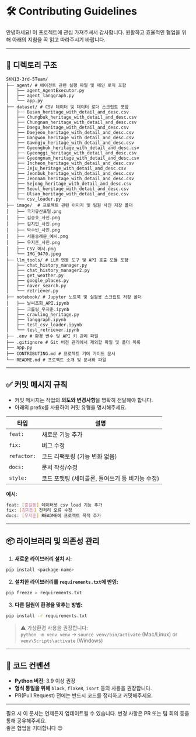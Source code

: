 # 🛠 Contributing Guidelines

안녕하세요! 이 프로젝트에 관심 가져주셔서 감사합니다. 원활하고 효율적인 협업을 위해 아래의 지침을 꼭 읽고 따라주시기 바랍니다.

---

## 📁 디렉토리 구조

```
SKN13-3rd-5Team/
├── agent/ # 에이전트 관련 실행 파일 및 메인 로직 포함
│   ├── agent_AgentExecutor.py 
│   ├── agent_langgraph.py
│   └── app.py
├── dataset/ # CSV 데이터 및 데이터 로더 스크립트 포함
│   ├── Busan_heritage_with_detail_and_desc.csv
│   ├── Chungbuk_heritage_with_detail_and_desc.csv
│   ├── Chungnam_heritage_with_detail_and_desc.csv
│   ├── Daegu_heritage_with_detail_and_desc.csv
│   ├── Daejeon_heritage_with_detail_and_desc.csv
│   ├── Gangwon_heritage_with_detail_and_desc.csv
│   ├── Gawngju_heritage_with_detail_and_desc.csv
│   ├── Gyeongbuk_heritage_with_detail_and_desc.csv
│   ├── Gyeonggi_heritage_with_detail_and_desc.csv
│   ├── Gyeongnam_heritage_with_detail_and_desc.csv
│   ├── Incheon_heritage_with_detail_and_desc.csv
│   ├── Jeju_heritage_with_detail_and_desc.csv
│   ├── Jeonbuk_heritage_with_detail_and_desc.csv
│   ├── Jeonnam_heritage_with_detail_and_desc.csv
│   ├── Sejong_heritage_with_detail_and_desc.csv
│   ├── Seoul_heritage_with_detail_and_desc.csv
│   ├── Ulsan_heritage_with_detail_and_desc.csv
│   └── csv_loader.py
├── image/  # 프로젝트 관련 이미지 및 팀원 사진 저장 폴더
│   ├── 국가유산포털.png
│   ├── 김승호_사진.png
│   ├── 김지민_사진.png
│   ├── 박수빈_사진.png
│   ├── 서울숭례문_예시.png
│   ├── 우지훈_사진.png
│   ├── CSV_예시.png
│   └── IMG_9470.jpeg
├── llm_tools/ # LLM 연동 도구 및 API 호출 모듈 포함
│   ├── chat_history_manager.py
│   ├── chat_history_manager2.py
│   ├── get_weather.py
│   ├── google_places.py
│   ├── naver_search.py
│   └── retriever.py
├── notebook/ # Jupyter 노트북 및 실험용 스크립트 저장 폴더
│   ├── 날씨조회_API.ipynb
│   ├── 크롤링_우지훈.ipynb
│   ├── crawling_heritage.py
│   ├── langgraph.ipynb
│   ├── test_csv_loader.ipynb
│   └── test_retriever.ipynb
├── .env # 환경 변수 및 API 키 관리 파일
├── .gitignore # Git 버전 관리에서 제외할 파일 및 폴더 목록
├── app.py
├── CONTRIBUTING.md # 프로젝트 기여 가이드 문서
└── README.md # 프로젝트 소개 및 문서화 파일

```

---

## ✅ 커밋 메시지 규칙

- 커밋 메시지는 작업의 **의도와 변경사항**을 명확히 전달해야 합니다.
- 아래의 prefix를 사용하여 커밋 유형을 명시해주세요.

| 타입 | 설명 |
|------|------|
| `feat:` | 새로운 기능 추가 |
| `fix:` | 버그 수정 |
| `refactor:` | 코드 리팩토링 (기능 변화 없음) |
| `docs:` | 문서 작성/수정 |
| `style:` | 코드 포맷팅 (세미콜론, 들여쓰기 등 비기능 수정) |

**예시:**
```bash
feat: [홍길동] 데이터셋 csv load 기능 추가
fix: [김지민] 전처리 오류 수정
docs: [우지훈] README에 프로젝트 목적 추가
```

---

## 📦 라이브러리 및 의존성 관리

1. **새로운 라이브러리 설치 시:**
```bash
pip install <package-name>
```

2. **설치한 라이브러리를 `requirements.txt`에 반영:**
```bash
pip freeze > requirements.txt
```

3. **다른 팀원이 환경을 맞추는 방법:**
```bash
pip install -r requirements.txt
```

> ⚠️ 가상환경 사용을 권장합니다:  
> `python -m venv venv` → `source venv/bin/activate` (Mac/Linux) or `venv\Scripts\activate` (Windows)

---

## 🧼 코드 컨벤션

- **Python 버전**: 3.9 이상 권장
- **형식 통일을 위해** `black`, `flake8`, `isort` 등의 사용을 권장합니다.
- PR(Pull Request) 전에는 반드시 코드를 정리하고 커밋해주세요.

---

필요 시 이 문서는 언제든지 업데이트될 수 있습니다. 변경 사항은 PR 또는 팀 회의 등을 통해 공유해주세요.  
좋은 협업을 기대합니다 😊
